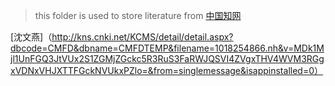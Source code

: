 > this folder is used to store literature from [中国知网](http://www.cnki.net/)

[沈文燕]（http://kns.cnki.net/KCMS/detail/detail.aspx?dbcode=CMFD&dbname=CMFDTEMP&filename=1018254866.nh&v=MDk1Mjl1UnFGQ3JtVUx2S1ZGMjZGckc5R3RuS3FaRWJQSVI4ZVgxTHV4WVM3RGgxVDNxVHJXTTFGckNVUkxPZlo=&from=singlemessage&isappinstalled=0）
